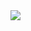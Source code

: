 <img src="https://capsule-render.vercel.app/api?type=soft&color=_hexcode(#6DD6D2)&height=300&section=header&text=capsule%20render&fontSize=90" />
